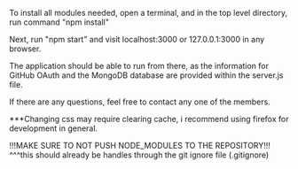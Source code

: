 To install all modules needed, open a terminal, and in the top level directory,
run command "npm install"

Next, run "npm start" and visit localhost:3000 or 127.0.0.1:3000 in any browser.

The application should be able to run from there, as the information for GitHub OAuth
and the MongoDB database are provided within the server.js file. 

If there are any questions,
feel free to contact any one of the members.

***Changing css may require clearing cache, i recommend using firefox for development in general.

!!!MAKE SURE TO NOT PUSH NODE_MODULES TO THE REPOSITORY!!!
^^^this should already be handles through the git ignore file (.gitignore)